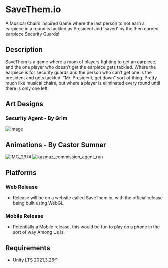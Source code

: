 # SaveThem.io
A Musical Chairs inspired Game where the last person to not earn a earpiece in a round is tackled as President and 'saved' by the then earned earpiece Security Guards!

## Description
SaveThem is a game where a room of players fighting to get an earpiece, and the one player who doesn’t get the earpiece gets tackled. Where the earpiece is for security guards and the person who can’t get one is the president and gets tackled. “Mr. President, get down” sort of thing. Pretty much like musical chairs, but where a player is eliminated every round until there is only one left.

## Art Designs
### Security Agent - By Grim
![image](https://github.com/Marco-Puig/SaveThem/assets/90495366/42dd9eea-46e5-405e-94d9-954fc4dfe979)

## Animations - By Castor Sumner
![IMG_2974](https://github.com/Marco-Puig/SaveThem/assets/90495366/30de9fb0-6eef-4201-b7c2-8a0938bce9a8)
![kazmaz_commission_agent_run](https://github.com/Marco-Puig/SaveThem/assets/90495366/b0ecf8dd-72a1-4956-8159-39486863bad9)


## Platforms
### Web Release
- Release will be on a website called SaveThem.io, with the official release being built using WebGL.
### Mobile Release
- Potentially a Mobile release, this would be fun to play on a phone in the sort of way Among Us is.

## Requirements
- Unity LTS 2021.3.26f1

